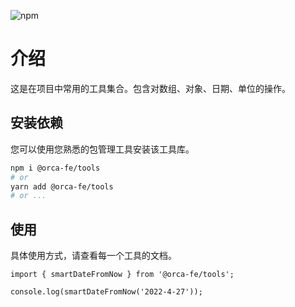 ![npm](https://img.shields.io/npm/v/@orca-fe/tools.svg)

# 介绍

这是在项目中常用的工具集合。包含对数组、对象、日期、单位的操作。

## 安装依赖

您可以使用您熟悉的包管理工具安装该工具库。

```bash
npm i @orca-fe/tools
# or
yarn add @orca-fe/tools
# or ...
```

## 使用

具体使用方式，请查看每一个工具的文档。

```tsx | pure
import { smartDateFromNow } from '@orca-fe/tools';

console.log(smartDateFromNow('2022-4-27'));
```
